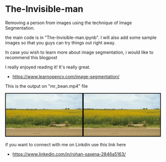 # The-Invisible-man

Removing a person from images using the technique of Image Segmentation.

the main code is in "The-Invisible-man.ipynb".
I will also add some sample images so that you guys can try things out right away.

In case you wish to learn more about image segmentation, i would like to recommend this blogpost

I really enjoyed reading it! It's really great.

- https://www.learnopencv.com/image-segmentation/


This is the output on "mr_bean.mp4" file

![](output.gif)



if you want to connect with me on Linkdin use this link here

- https://www.linkedin.com/in/rohan-saxena-2846a5163/
